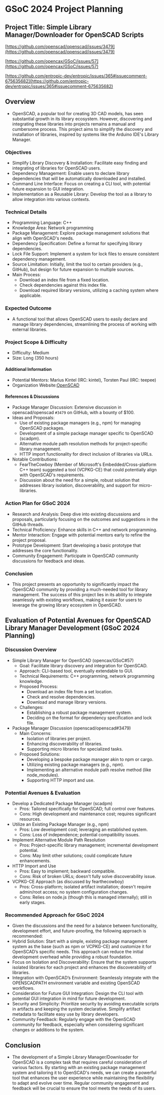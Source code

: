 # GSoC 2024 Project Planning

## Project Title: Simple Library Manager/Downloader for OpenSCAD Scripts

[https://github.com/openscad/openscad/issues/3479](https://github.com/openscad/openscad/issues/3479)

[https://github.com/opencax/GSoC/issues/57](https://github.com/opencax/GSoC/issues/57)

[https://github.com/entropic-dev/entropic/issues/365#issuecomment-675635682](https://github.com/entropic-dev/entropic/issues/365#issuecomment-675635682)

## Overview

- OpenSCAD, a popular tool for creating 3D CAD models, has seen substantial growth in its library ecosystem. However, discovering and integrating these libraries into projects remains a manual and cumbersome process. This project aims to simplify the discovery and installation of libraries, inspired by systems like the Arduino IDE's Library Manager.

### Objectives

- Simplify Library Discovery & Installation: Facilitate easy finding and integrating of libraries for OpenSCAD users.
- Dependency Management: Enable users to declare library dependencies that will be automatically downloaded and installed.
- Command Line Interface: Focus on creating a CLI tool, with potential future expansion to GUI integration.
- Implementation as a Reusable Library: Develop the tool as a library to allow integration into various contexts.

### Technical Details

- Programming Language: C++
- Knowledge Area: Network programming
- Package Management: Explore package management solutions that align with OpenSCAD's needs.
- Dependency Specification: Define a format for specifying library dependencies.
- Lock File Support: Implement a system for lock files to ensure consistent dependency management.
- Source Limitation: Initially, limit the tool to certain providers (e.g., GitHub), but design for future expansion to multiple sources.
- Main Process:
  - Download an index file from a fixed location.
  - Check dependencies against this index file.
  - Download required library versions, utilizing a caching system where applicable.

### Expected Outcome

- A functional tool that allows OpenSCAD users to easily declare and manage library dependencies, streamlining the process of working with external libraries.

### Project Scope & Difficulty

- Difficulty: Medium
- Size: Long (350 hours)

#### Additional Information

- Potential Mentors: Marius Kintel (IRC: kintel), Torsten Paul (IRC: teepee)
- Organization Website:[OpenSCAD](https://www.openscad.org/)

#### References & Discussions

- Package Manager Discussion: Extensive discussion in openscad/openscad `#3479` on GitHub, with a bounty of $100.
- Ideas and Proposals:
  - Use of existing package managers (e.g., npm) for managing OpenSCAD packages.
  - Development of a simple package manager specific to OpenSCAD (scadpm).
  - Alternative module path resolution methods for project-specific library management.
  - HTTP import functionality for direct inclusion of libraries via URLs.
- Notable Contributions:
  - FearTheCowboy (Member of Microsoft's Embedded/Cross-platform C++ team) suggested a tool (VCPKG-CE) that could potentially align with OpenSCAD's requirements.
  - Discussion about the need for a simple, robust solution that addresses library isolation, discoverability, and support for micro-libraries.

### Action Plan for GSoC 2024

- Research and Analysis: Deep dive into existing discussions and proposals, particularly focusing on the outcomes and suggestions in the GitHub threads.
- Technical Proficiency: Enhance skills in C++ and network programming.
- Mentor Interaction: Engage with potential mentors early to refine the project proposal.
- Prototype Development: Start developing a basic prototype that addresses the core functionality.
- Community Engagement: Participate in OpenSCAD community discussions for feedback and ideas.

### Conclusion

- This project presents an opportunity to significantly impact the OpenSCAD community by providing a much-needed tool for library management. The success of this project lies in its ability to integrate seamlessly with existing workflows, making it easier for users to leverage the growing library ecosystem in OpenSCAD.

## Evaluation of Potential Avenues for OpenSCAD Library Manager Development (GSoC 2024 Planning)

### Discussion Overview

- Simple Library Manager for OpenSCAD (opencax/GSoC#57)
  - Goal: Facilitate library discovery and integration for OpenSCAD.
  - Approach: CLI-based tool, eventually extendable to GUI.
  - Technical Requirements: C++ programming, network programming knowledge.
  - Proposed Process:
    - Download an index file from a set location.
    - Check and resolve dependencies.
    - Download and manage library versions.
  - Challenges:
    - Establishing a robust package management system.
    - Deciding on the format for dependency specification and lock file.
- Package Manager Discussion (openscad/openscad#3479)
  - Main Concerns:
    - Isolation of libraries per project.
    - Enhancing discoverability of libraries.
    - Supporting micro libraries for specialized tasks.
  - Proposed Solutions:
    - Developing a bespoke package manager akin to npm or cargo.
    - Utilizing existing package managers (e.g., npm).
    - Implementing an alternative module path resolve method (like node_modules).
    - Supporting HTTP import and use.

### Potential Avenues & Evaluation

- Develop a Dedicated Package Manager (scadpm)
  - Pros: Tailored specifically for OpenSCAD; full control over features.
  - Cons: High development and maintenance cost; requires significant resources.
- Utilize an Existing Package Manager (e.g., npm)
  - Pros: Low development cost; leveraging an established system.
  - Cons: Loss of independence; potential compatibility issues.
- Implement Alternative Module Path Resolution
  - Pros: Project-specific library management; incremental development potential.
  - Cons: May limit other solutions; could complicate future enhancements.
- HTTP Import and Use
  - Pros: Easy to implement; backward compatible.
  - Cons: Risk of broken URLs; doesn't fully solve discoverability issue.
- VCPKG-CE Approach (as discussed by fearthecowboy)
  - Pros: Cross-platform; isolated artifact installation; doesn't require admin/root access; no system configuration changes.
  - Cons: Relies on node.js (though this is managed internally); still in early stages.

### Recommended Approach for GSoC 2024

- Given the discussions and the need for a balance between functionality, development effort, and future-proofing, the following approach is recommended:
- Hybrid Solution: Start with a simple, existing package management system as the base (such as npm or VCPKG-CE) and customize it for OpenSCAD’s specific needs. This approach can reduce the initial development overhead while providing a robust foundation.
- Focus on Isolation and Discoverability: Ensure that the system supports isolated libraries for each project and enhances the discoverability of libraries.
- Integration with OpenSCAD’s Environment: Seamlessly integrate with the OPENSCADPATH environment variable and existing OpenSCAD workflows.
- Consideration for Future GUI Integration: Design the CLI tool with potential GUI integration in mind for future development.
- Security and Simplicity: Prioritize security by avoiding executable scripts in artifacts and keeping the system declarative. Simplify artifact metadata to facilitate easy use by library developers.
- Community Feedback: Regularly engage with the OpenSCAD community for feedback, especially when considering significant changes or additions to the system.

## Conclusion

- The development of a Simple Library Manager/Downloader for OpenSCAD is a complex task that requires careful consideration of various factors. By starting with an existing package management system and tailoring it to OpenSCAD's needs, we can create a powerful tool that enhances the user experience while maintaining the flexibility to adapt and evolve over time. Regular community engagement and feedback will be crucial to ensure the tool meets the needs of its users.
